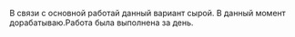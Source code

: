 В связи с основной работай данный вариант сырой. В данный момент дорабатываю.Работа была выполнена за день.